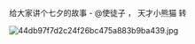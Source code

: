 

给大家讲个七夕的故事 - @使徒子 ， 天才小熊猫 转

![44db97f7d2c24f26bc475a883b9ba439.jpg](https://wxlzmt.github.io/cdn1/ext/qw/groups/40047/44db97f7d2c24f26bc475a883b9ba439.jpg)





